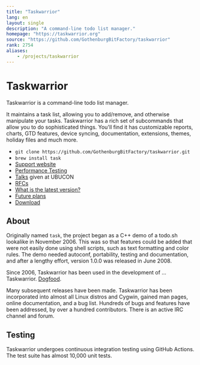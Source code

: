 ```yaml
---
title: "Taskwarrior"
lang: en
layout: single
description: "A command-line todo list manager."
homepage: "https://taskwarrior.org"
source: "https://github.com/GothenburgBitFactory/taskwarrior"
rank: 2754
aliases:
    - /projects/taskwarrior
---
```

# Taskwarrior

Taskwarrior is a command-line todo list manager.

It maintains a task list, allowing you to add/remove, and otherwise manipulate your tasks.
Taskwarrior has a rich set of subcommands that allow you to do sophisticated things.
You'll find it has customizable reports, charts, GTD features, device syncing, documentation, extensions, themes, holiday files and much more.

* `git clone https://github.com/GothenburgBitFactory/taskwarrior.git`
* `brew install task`
* [Support website](https://taskwarrior.org)
* [Performance Testing](/task/performance)
* [Talks](talks) given at UBUCON
* [RFCs](https://github.com/GothenburgBitFactory/taskwarrior/blob/develop/doc/devel/rfcs/)
* [What is the latest version?](/task/latest)
* [Future plans](https://github.com/GothenburgBitFactory/taskwarrior/blob/develop/doc/devel/rfcs/plans.md)
* [Download](https://taskwarrior.org/download)

## About

Originally named `task`, the project began as a C++ demo of a todo.sh lookalike in November 2006.
This was so that features could be added that were not easily done using shell scripts, such as text formatting and color rules.
The demo needed autoconf, portability, testing and documentation, and after a lengthy effort, version 1.0.0 was released in June 2008.

Since 2006, Taskwarrior has been used in the development of ... Taskwarrior.
[Dogfood](https://en.wikipedia.org/wiki/Eating_your_own_dog_food).

Many subsequent releases have been made.
Taskwarrior has been incorporated into almost all Linux distros and Cygwin, gained man pages, online documentation, and a bug list.
Hundreds of bugs and features have been addressed, by over a hundred contributors.
There is an active IRC channel and forum.

## Testing

Taskwarrior undergoes continuous integration testing using GitHub Actions.
The test suite has almost 10,000 unit tests.
